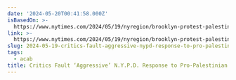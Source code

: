 ```yaml
---
date: '2024-05-20T00:41:58.000Z'
isBasedOn: >-
  https://www.nytimes.com/2024/05/19/nyregion/brooklyn-protest-palestinian-police.html
link: >-
  https://www.nytimes.com/2024/05/19/nyregion/brooklyn-protest-palestinian-police.html
slug: 2024-05-19-critics-fault-aggressive-nypd-response-to-pro-palestinian-rally-the
tags:
  - acab
title: Critics Fault ‘Aggressive’ N.Y.P.D. Response to Pro-Palestinian Rally - The
---
```

 
